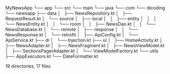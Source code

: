 MyNewsApp
└── app
    └── src
        └── main
            └── java
                └── com
                    └── dicoding
                        └── newsapp
                            ├── data
                            │   ├── NewsRepository.kt
                            │   ├── RequestResult.kt
                            │   └── source
                            │       ├── local
                            │       │   ├── entity
                            │       │   │   └── NewsEntity.kt
                            │       │   └── room
                            │       │       ├── NewsDao.kt
                            │       │       └── NewsDatabase.kt
                            │       └── remote
                            │           ├── response
                            │           │   └── NewsResponse.kt
                            │           └── retrofit
                            │               ├── ApiConfig.kt
                            │               └── ApiService.kt
                            ├── di
                            │   └── Injection.kt
                            ├── ui
                            │   ├── HomeActivity.kt
                            │   ├── NewsAdapter.kt
                            │   ├── NewsFragment.kt
                            │   ├── NewsViewModel.kt
                            │   ├── SectionsPagerAdapter.kt
                            │   └── ViewModelFactory.kt
                            └── utils
                                ├── AppExecutors.kt
                                └── DateFormatter.kt

19 directories, 17 files
